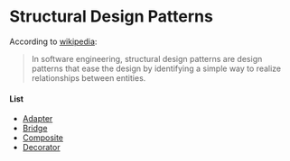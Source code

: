 # Structural Design Patterns

According to [wikipedia](https://en.wikipedia.org/wiki/Structural_pattern):

> In software engineering, structural design patterns are design patterns that
> ease the design by identifying a simple way to realize relationships between
> entities.

#### List

- [Adapter](https://github.com/svett/golang-design-patterns/tree/master/structural-patterns/adapter)
- [Bridge](https://github.com/svett/golang-design-patterns/tree/master/structural-patterns/bridge)
- [Composite](https://github.com/svett/golang-design-patterns/tree/master/structural-patterns/composite)
- [Decorator](https://github.com/svett/golang-design-patterns/tree/master/structural-patterns/decorator)
